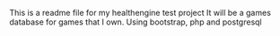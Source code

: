 This is a readme file for my healthengine test project
It will be a games database for games that I own.
Using bootstrap, php and postgresql
